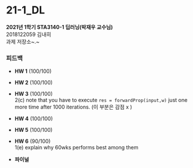 # 21-1_DL

**2021년 1학기 STA3140-1 딥러닝(박재우 교수님)** <br>
2018122059 김내히 <br>
과제 저장소~.~

### 피드백
- **HW 1** (100/100)

- **HW 2** (100/100)

- **HW 3** (100/100) <br>
2(c) note that you have to execute `res = forwardProp(input,w)` just one more time after 1000 iterations. (이 부분은 감점 x )

- **HW 4** (100/100)

- **HW 5** (100/100)

- **HW 6** (90/100) <br>
1(e) explain why 60wks performs best among them

- **파이널**
